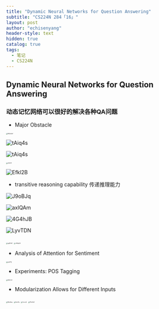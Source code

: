 ```yaml
---
title: "Dynamic Neural Networks for Question Answering"
subtitle: "CS224N 284「16」"
layout: post
author: "echisenyang"
header-style: text
hidden: true
catalog: true
tags:
  - 笔记
  - CS224N
---
```




## Dynamic Neural Networks for Question Answering

### 动态记忆网络可以很好的解决各种QA问题

- Major Obstacle

<img src="https://gitee.com/echisenyang/GiteeForUpicUse/raw/master/uPic/WQsQsV.png" alt="WQsQsV" style="zoom:25%;" />

![tAiq4s](https://gitee.com/echisenyang/GiteeForUpicUse/raw/master/uPic/tAiq4s.png)

![tAiq4s](https://gitee.com/echisenyang/GiteeForUpicUse/raw/master/uPic/tAiq4s.png)

<img src="https://gitee.com/echisenyang/GiteeForUpicUse/raw/master/uPic/o1l2GY.png" alt="o1l2GY" style="zoom:25%;" />

![Efkl2B](https://gitee.com/echisenyang/GiteeForUpicUse/raw/master/uPic/Efkl2B.png)

- transitive reasoning capability 传递推理能力

![J9oBJq](https://gitee.com/echisenyang/GiteeForUpicUse/raw/master/uPic/J9oBJq.png)

![axlQAm](https://gitee.com/echisenyang/GiteeForUpicUse/raw/master/uPic/axlQAm.png)

![4G4hJB](https://gitee.com/echisenyang/GiteeForUpicUse/raw/master/uPic/4G4hJB.png)

![LyvTDN](https://gitee.com/echisenyang/GiteeForUpicUse/raw/master/uPic/LyvTDN.png)

<img src="https://gitee.com/echisenyang/GiteeForUpicUse/raw/master/uPic/xgSGdC.png" alt="xgSGdC" style="zoom:25%;" />

<img src="https://gitee.com/echisenyang/GiteeForUpicUse/raw/master/uPic/n84pQ4.png" alt="n84pQ4" style="zoom:25%;" />

- Analysis of Attention for Sentiment

<img src="https://gitee.com/echisenyang/GiteeForUpicUse/raw/master/uPic/yzb7Zj.png" alt="yzb7Zj" style="zoom:25%;" />

- Experiments: POS Tagging

<img src="https://gitee.com/echisenyang/GiteeForUpicUse/raw/master/uPic/AtELAU.png" alt="AtELAU" style="zoom:25%;" />

- Modularization Allows for Different Inputs

<img src="https://gitee.com/echisenyang/GiteeForUpicUse/raw/master/uPic/Nku6eq.png" alt="Nku6eq" style="zoom:25%;" />

<img src="https://gitee.com/echisenyang/GiteeForUpicUse/raw/master/uPic/AzcI3q.png" alt="AzcI3q" style="zoom:25%;" />

<img src="https://gitee.com/echisenyang/GiteeForUpicUse/raw/master/uPic/focnJk.png" alt="focnJk" style="zoom:25%;" />

<img src="https://gitee.com/echisenyang/GiteeForUpicUse/raw/master/uPic/7GuSd2.png" alt="7GuSd2" style="zoom:25%;" />

